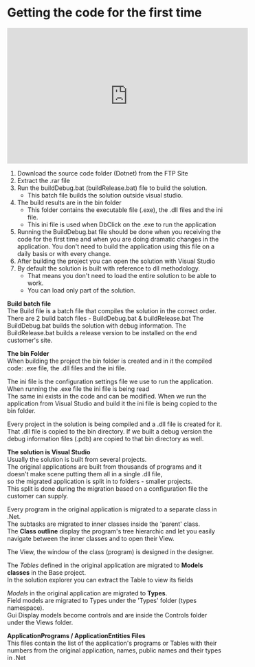 ﻿# Getting the code for the first time

<iframe width="560" height="315" src="https://www.youtube.com/embed/cqMe4SoLVzY1" frameborder="0" allowfullscreen></iframe>


1.	Download the source code folder (Dotnet) from the FTP Site
1.	Extract the .rar file 
1.  Run the buildDebug.bat (buildRelease.bat) file to build the solution.  
    * This batch file builds the solution outside visual studio.  
1.  The build results are in the bin folder
    * This folder contains the executable file (.exe), the .dll files and the ini file.  
    * This ini file is used when DbClick on the .exe to run the application
1.  Running the BuildDebug.bat file should be done when you receiving the code for the first time and when you are doing dramatic changes in the application. You don't need to build the application using this file on a daily basis or with every change.
1.	After building the project you can open the solution with Visual Studio
1.  By default the solution is built with reference to dll methodology.  
    * That means you don't need to load the entire solution to be able to work.  
    * You can load only part of the solution.  



**Build batch file**  
The Build file is a batch file that compiles the solution in the correct order.
There are 2 build batch files - BuildDebug.bat & buildRelease.bat
The BuildDebug.bat builds the solution with debug information.
The BuildRelease.bat builds a release version to be installed on the end customer's site. 

**The bin Folder**  
When building the project the bin folder is created and in it the compiled code: .exe file, the .dll files and the ini file.  

The ini file is the configuration settings file we use to run the application.  
When running the .exe file the ini file is being read  
The same ini exists in the code and can be modified.
When we run the application from Visual Studio and build it the ini file is being copied to the bin folder.  

Every project in the solution is being compiled and a .dll file is created for it.  
That .dll file is copied to the bin directory. 
If we built a debug version the debug information files (.pdb) are copied to that bin directory as well.  

**The solution is Visual Studio**  
Usually the solution is built from several projects.  
The original applications are built from thousands of programs and it doesn't make scene putting them all in a single .dll file,  
so the migrated application is split in to folders - smaller projects.  
This split is done during the migration based on a configuration file the customer can supply.  

Every program in the original application is migrated to a separate class in .Net.  
The subtasks are migrated to inner classes inside the 'parent' class.  
The **Class outline** display the program's tree hierarchic and let you easily navigate between the inner classes and to open their View.     

The View, the window of the class (program) is designed in the designer.  

The *Tables* defined in the original application are migrated to **Models classes** in the Base project.  
In the solution explorer you can extract the Table to view its fields
  
*Models* in the original application are migrated to **Types**.  
Field models are migrated to Types under the 'Types' folder (types namespace).  
Gui Display models become controls and are inside the Controls folder under the Views folder.   


**ApplicationPrograms / ApplicationEntities Files**  
This files contain the list of the application's programs or Tables with their numbers from the original application, names, public names and their types in .Net

